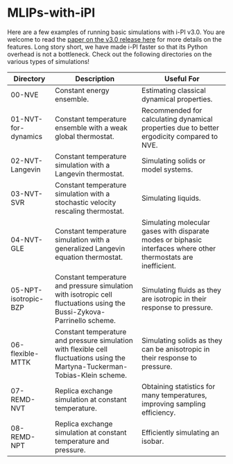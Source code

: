 # MLIPs-with-iPI
Here are a few examples of running basic simulations with i-PI v3.0. You are welcome to read the [paper on the v3.0 release here](https://doi.org/10.1063/5.0215869) for more details on the features. Long story short, we have made i-PI faster so that its Python overhead is not a bottleneck. Check out the following directories on the various types of simulations!

| Directory            | Description                                                                                                 | Useful For                                                                                  |
|----------------------|-------------------------------------------------------------------------------------------------------------|---------------------------------------------------------------------------------------------|
| 00-NVE               | Constant energy ensemble.                                                                                   | Estimating classical dynamical properties.                                                  |
| 01-NVT-for-dynamics  | Constant temperature ensemble with a weak global thermostat.                                                | Recommended for calculating dynamical properties due to better ergodicity compared to NVE.  |
| 02-NVT-Langevin      | Constant temperature simulation with a Langevin thermostat.                                                 | Simulating solids or model systems.                                                         |
| 03-NVT-SVR           | Constant temperature simulation with a stochastic velocity rescaling thermostat.                            | Simulating liquids.                                                                         |
| 04-NVT-GLE           | Constant temperature simulation with a generalized Langevin equation thermostat.                            | Simulating molecular gases with disparate modes or biphasic interfaces where other thermostats are inefficient. |
| 05-NPT-isotropic-BZP | Constant temperature and pressure simulation with isotropic cell fluctuations using the Bussi-Zykova-Parrinello scheme. | Simulating fluids as they are isotropic in their response to pressure.                                  |
| 06-flexible-MTTK     | Constant temperature and pressure simulation with flexible cell fluctuations using the Martyna-Tuckerman-Tobias-Klein scheme. | Simulating solids as they can be anisotropic in their response to pressure.                                |
| 07-REMD-NVT          | Replica exchange simulation at constant temperature.                                                        | Obtaining statistics for many temperatures, improving sampling efficiency.                  |
| 08-REMD-NPT          | Replica exchange simulation at constant temperature and pressure.                                           | Efficiently simulating an isobar.                                                           |

